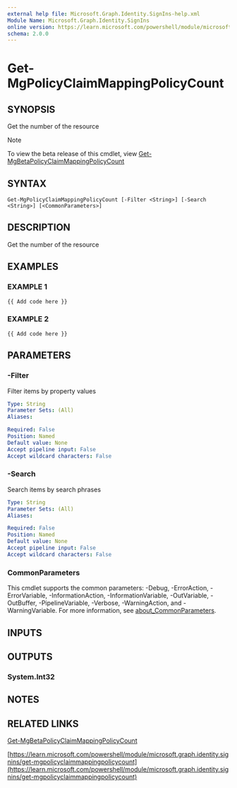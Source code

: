 ```yaml
---
external help file: Microsoft.Graph.Identity.SignIns-help.xml
Module Name: Microsoft.Graph.Identity.SignIns
online version: https://learn.microsoft.com/powershell/module/microsoft.graph.identity.signins/get-mgpolicyclaimmappingpolicycount
schema: 2.0.0
---
```


# Get-MgPolicyClaimMappingPolicyCount

## SYNOPSIS
Get the number of the resource

> [!NOTE]
> To view the beta release of this cmdlet, view [Get-MgBetaPolicyClaimMappingPolicyCount](/powershell/module/Microsoft.Graph.Beta.Identity.SignIns/Get-MgBetaPolicyClaimMappingPolicyCount?view=graph-powershell-beta)

## SYNTAX

```
Get-MgPolicyClaimMappingPolicyCount [-Filter <String>] [-Search <String>] [<CommonParameters>]
```

## DESCRIPTION
Get the number of the resource

## EXAMPLES

### EXAMPLE 1
```
{{ Add code here }}
```

### EXAMPLE 2
```
{{ Add code here }}
```

## PARAMETERS

### -Filter
Filter items by property values

```yaml
Type: String
Parameter Sets: (All)
Aliases:

Required: False
Position: Named
Default value: None
Accept pipeline input: False
Accept wildcard characters: False
```

### -Search
Search items by search phrases

```yaml
Type: String
Parameter Sets: (All)
Aliases:

Required: False
Position: Named
Default value: None
Accept pipeline input: False
Accept wildcard characters: False
```

### CommonParameters
This cmdlet supports the common parameters: -Debug, -ErrorAction, -ErrorVariable, -InformationAction, -InformationVariable, -OutVariable, -OutBuffer, -PipelineVariable, -Verbose, -WarningAction, and -WarningVariable. For more information, see [about_CommonParameters](http://go.microsoft.com/fwlink/?LinkID=113216).

## INPUTS

## OUTPUTS

### System.Int32
## NOTES

## RELATED LINKS
[Get-MgBetaPolicyClaimMappingPolicyCount](/powershell/module/Microsoft.Graph.Beta.Identity.SignIns/Get-MgBetaPolicyClaimMappingPolicyCount?view=graph-powershell-beta)

[https://learn.microsoft.com/powershell/module/microsoft.graph.identity.signins/get-mgpolicyclaimmappingpolicycount](https://learn.microsoft.com/powershell/module/microsoft.graph.identity.signins/get-mgpolicyclaimmappingpolicycount)


